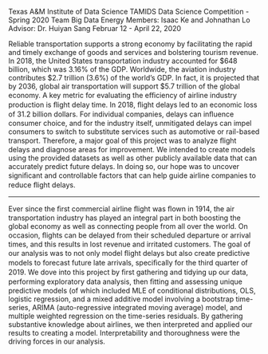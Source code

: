 Texas A&M Institute of Data Science
TAMIDS Data Science Competition - Spring 2020
Team Big Data Energy
Members: Isaac Ke and Johnathan Lo
Advisor: Dr. Huiyan Sang
Februar 12 - April 22, 2020

  Reliable transportation supports a strong economy by facilitating the rapid and timely exchange of goods and services and bolstering tourism revenue. In 2018, the United States transportation industry accounted for $648 billion, which was 3.16% of the GDP. Worldwide, the aviation industry contributes $2.7 trillion (3.6%) of the world’s GDP. In fact, it is projected that by 2036, global air transportation will support $5.7 trillion of the global economy. A key metric for evaluating the eﬃciency of airline industry production is ﬂight delay time. In 2018, ﬂight delays led to an economic loss of 31.2 billion dollars. For individual companies, delays can inﬂuence consumer choice, and for the industry itself, unmitigated delays can impel consumers to switch to substitute services such as automotive or rail-based transport. Therefore, a major goal of this project was to analyze ﬂight delays and diagnose areas for improvement. We intended to create models using the provided datasets as well as other publicly available data that can accurately predict future delays. In doing so, our hope was to uncover signiﬁcant and controllable factors that can help guide airline companies to reduce ﬂight delays.
  
***

  Ever since the ﬁrst commercial airline ﬂight was ﬂown in 1914, the air transportation industry has played an integral part in both boosting the global economy as well as connecting people from all over the world. On occasion, ﬂights can be delayed from their scheduled departure or arrival times, and this results in lost revenue and irritated customers. The goal of our analysis was to not only model ﬂight delays but also create predictive models to forecast future late arrivals, speciﬁcally for the third quarter of 2019. We dove into this project by ﬁrst gathering and tidying up our data, performing exploratory data analysis, then ﬁtting and assessing unique predictive models (of which included MLE of conditional distributions, OLS, logistic regression, and a mixed additive model involving a bootstrap time-series, ARIMA (auto-regressive integrated moving average) model, and multiple weighted regression on the time-series residuals. By gathering substantive knowledge about airlines, we then interpreted and applied our results to creating a model. Interpretability and thoroughness were the driving forces in our analysis.

